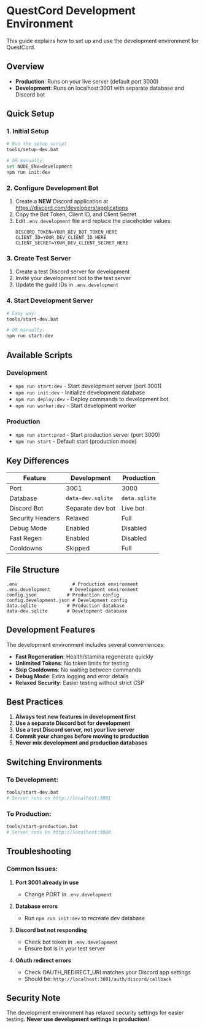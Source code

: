 # QuestCord Development Environment

This guide explains how to set up and use the development environment for QuestCord.

## Overview

- **Production**: Runs on your live server (default port 3000)
- **Development**: Runs on localhost:3001 with separate database and Discord bot

## Quick Setup

### 1. Initial Setup
```bash
# Run the setup script
tools/setup-dev.bat

# OR manually:
set NODE_ENV=development
npm run init:dev
```

### 2. Configure Development Bot
1. Create a **NEW** Discord application at https://discord.com/developers/applications
2. Copy the Bot Token, Client ID, and Client Secret
3. Edit `.env.development` file and replace the placeholder values:
   ```
   DISCORD_TOKEN=YOUR_DEV_BOT_TOKEN_HERE
   CLIENT_ID=YOUR_DEV_CLIENT_ID_HERE
   CLIENT_SECRET=YOUR_DEV_CLIENT_SECRET_HERE
   ```

### 3. Create Test Server
1. Create a test Discord server for development
2. Invite your development bot to the test server
3. Update the guild IDs in `.env.development`

### 4. Start Development Server
```bash
# Easy way:
tools/start-dev.bat

# OR manually:
npm run start:dev
```

## Available Scripts

### Development
- `npm run start:dev` - Start development server (port 3001)
- `npm run init:dev` - Initialize development database
- `npm run deploy:dev` - Deploy commands to development bot
- `npm run worker:dev` - Start development worker

### Production
- `npm run start:prod` - Start production server (port 3000)
- `npm run start` - Default start (production mode)

## Key Differences

| Feature | Development | Production |
|---------|-------------|-----------|
| Port | 3001 | 3000 |
| Database | `data-dev.sqlite` | `data.sqlite` |
| Discord Bot | Separate dev bot | Live bot |
| Security Headers | Relaxed | Full |
| Debug Mode | Enabled | Disabled |
| Fast Regen | Enabled | Disabled |
| Cooldowns | Skipped | Full |

## File Structure

```
.env                    # Production environment
.env.development       # Development environment
config.json           # Production config
config.development.json # Development config
data.sqlite           # Production database
data-dev.sqlite       # Development database
```

## Development Features

The development environment includes several conveniences:

- **Fast Regeneration**: Health/stamina regenerate quickly
- **Unlimited Tokens**: No token limits for testing
- **Skip Cooldowns**: No waiting between commands
- **Debug Mode**: Extra logging and error details
- **Relaxed Security**: Easier testing without strict CSP

## Best Practices

1. **Always test new features in development first**
2. **Use a separate Discord bot for development**
3. **Use a test Discord server, not your live server**
4. **Commit your changes before moving to production**
5. **Never mix development and production databases**

## Switching Environments

### To Development:
```bash
tools/start-dev.bat
# Server runs on http://localhost:3001
```

### To Production:
```bash
tools/start-production.bat
# Server runs on http://localhost:3000
```

## Troubleshooting

### Common Issues:

1. **Port 3001 already in use**
   - Change PORT in `.env.development`

2. **Database errors**
   - Run `npm run init:dev` to recreate dev database

3. **Discord bot not responding**
   - Check bot token in `.env.development`
   - Ensure bot is in your test server

4. **OAuth redirect errors**
   - Check OAUTH_REDIRECT_URI matches your Discord app settings
   - Should be: `http://localhost:3001/auth/discord/callback`

## Security Note

The development environment has relaxed security settings for easier testing. **Never use development settings in production!**